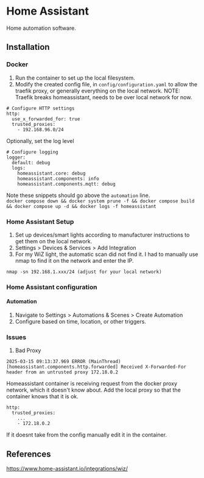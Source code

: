 # Home Assistant
Home automation software.

## Installation

### Docker
1. Run the container to set up the local filesystem.
2. Modify the created config file, in `config/configuration.yaml` to allow the traefik proxy, or generally everything on the local network. NOTE: Traefik breaks homeassistant, needs to be over local network for now.
```
# Configure HTTP settings
http:
  use_x_forwarded_for: true
  trusted_proxies:
    - 192.168.96.0/24
```
Optionally, set the log level
```
# Configure logging
logger:
  default: debug
  logs:
    homeassistant.core: debug
    homeassistant.components: info
    homeassistant.components.mqtt: debug
```
Note these snippets should go above the `automation` line.  
`docker compose down && docker system prune -f && docker compose build && docker compose up -d && docker logs -f homeassistant`

### Home Assistant Setup
1. Set up devices/smart lights according to manufacturer instructions to get them on the local network.
2. Settings > Devices & Services > Add Integration
3. For my WiZ light, the automatic scan did not find it. I had to manually use nmap to find it on the network and enter the IP.
```
nmap -sn 192.168.1.xxx/24 (adjust for your local network)
```

### Home Assistant configuration

#### Automation
1. Navigate to Settings > Automations & Scenes > Create Automation 
2. Configure based on time, location, or other triggers.

### Issues
1. Bad Proxy
```
2025-03-15 09:13:37.969 ERROR (MainThread) [homeassistant.components.http.forwarded] Received X-Forwarded-For header from an untrusted proxy 172.18.0.2
```
Homeassistant container is receiving request from the docker proxy network, which it doesn't know about. Add the local proxy so that the container knows that it is ok.
```
http:
  trusted_proxies:
    ...
    - 172.18.0.2
```
If it doesnt take from the config manually edit it in the container.

## References
https://www.home-assistant.io/integrations/wiz/  

